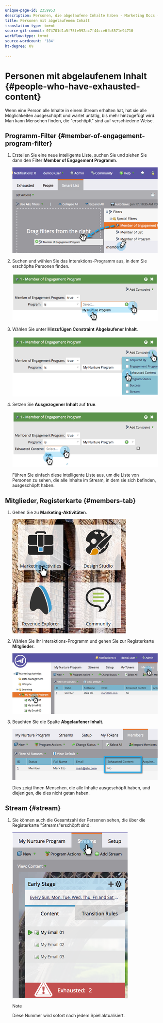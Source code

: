 ```yaml
---
unique-page-id: 2359953
description: Personen, die abgelaufene Inhalte haben - Marketing Docs - Produktdokumentation
title: Personen mit abgelaufenem Inhalt
translation-type: tm+mt
source-git-commit: 074701d1a5f75fe592ac7f44cce6fb3571e94710
workflow-type: tm+mt
source-wordcount: '184'
ht-degree: 0%

---
```



# Personen mit abgelaufenem Inhalt {#people-who-have-exhausted-content}

Wenn eine Person alle Inhalte in einem Stream erhalten hat, hat sie alle Möglichkeiten ausgeschöpft und wartet untätig, bis mehr hinzugefügt wird. Man kann Menschen finden, die &quot;erschöpft&quot; sind auf verschiedene Weise.

## Programm-Filter {#member-of-engagement-program-filter}

1. Erstellen Sie eine neue intelligente Liste, suchen Sie und ziehen Sie dann den Filter **Member of Engagement Programm**.

   ![](assets/image2014-9-15-18-20-0.png)

1. Suchen und wählen Sie das Interaktions-Programm aus, in dem Sie erschöpfte Personen finden.

   ![](assets/image2014-9-15-18-3a20-3a11.png)

1. Wählen Sie unter **Hinzufügen Constraint** **Abgelaufener Inhalt**.

   ![](assets/image2014-9-15-18-3a20-3a17.png)

1. Setzen Sie **Ausgezogener Inhalt** auf **true**.

   ![](assets/image2014-9-15-18-3a20-3a21.png)

   Führen Sie einfach diese intelligente Liste aus, um die Liste von Personen zu sehen, die alle Inhalte im Stream, in dem sie sich befinden, ausgeschöpft haben.

## Mitglieder, Registerkarte {#members-tab}

1. Gehen Sie zu **Marketing-Aktivitäten**.

   ![](assets/ma.png)

1. Wählen Sie Ihr Interaktions-Programm und gehen Sie zur Registerkarte **Mitglieder**.

   ![](assets/memberstab.jpg)

1. Beachten Sie die Spalte **Abgelaufener Inhalt**.

   ![](assets/image2014-9-15-18-3a21-3a7.png)

   Dies zeigt Ihnen Menschen, die alle Inhalte ausgeschöpft haben, und diejenigen, die dies nicht getan haben.

## Stream {#stream}

1. Sie können auch die Gesamtzahl der Personen sehen, die über die Registerkarte &quot;Streams&quot;erschöpft sind.

   ![](assets/image2014-9-15-18-3a21-3a38.png)

   >[!NOTE]
   >
   >Diese Nummer wird sofort nach jedem Spiel aktualisiert.

